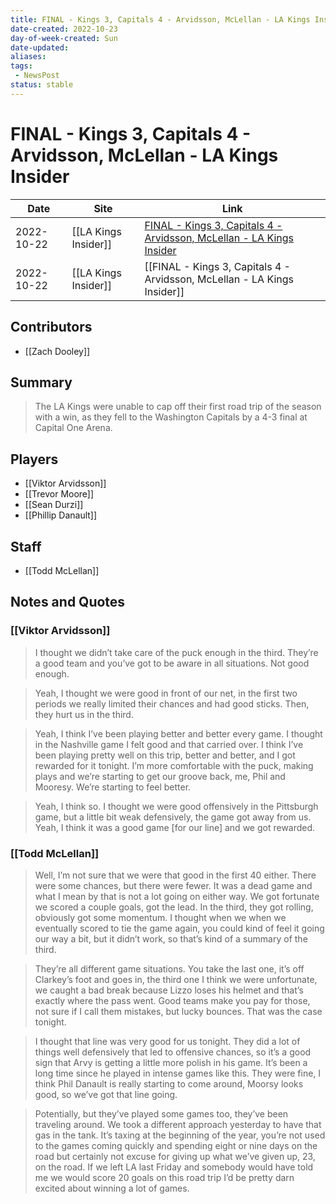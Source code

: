 ```yaml
---
title: FINAL - Kings 3, Capitals 4 - Arvidsson, McLellan - LA Kings Insider
date-created: 2022-10-23
day-of-week-created: Sun
date-updated: 
aliases: 
tags:
 - NewsPost
status: stable
---
```


# FINAL - Kings 3, Capitals 4 - Arvidsson, McLellan - LA Kings Insider

| Date       | Site                 | Link                                                                                                                                                       |
| ---------- | -------------------- | ---------------------------------------------------------------------------------------------------------------------------------------------------------- |
| 2022-10-22 | [[LA Kings Insider]] | [FINAL - Kings 3, Capitals 4 - Arvidsson, McLellan - LA Kings Insider](https://lakingsinsider.com/2022/10/22/final-kings-3-capitals-4-arvidsson-mclellan/) |
| 2022-10-22 | [[LA Kings Insider]] | [[FINAL - Kings 3, Capitals 4 - Arvidsson, McLellan - LA Kings Insider]]                                                                                   |

## Contributors
- [[Zach Dooley]]


## Summary
> The LA Kings were unable to cap off their first road trip of the season with a win, as they fell to the Washington Capitals by a 4-3 final at Capital One Arena.


## Players
- [[Viktor Arvidsson]]
- [[Trevor Moore]]
- [[Sean Durzi]]
- [[Phillip Danault]]


## Staff
- [[Todd McLellan]]


## Notes and Quotes
### [[Viktor Arvidsson]]
> I thought we didn’t take care of the puck enough in the third. They’re a good team and you’ve got to be aware in all situations. Not good enough.

> Yeah, I thought we were good in front of our net, in the first two periods we really limited their chances and had good sticks. Then, they hurt us in the third.

>Yeah, I think I’ve been playing better and better every game. I thought in the Nashville game I felt good and that carried over. I think I’ve been playing pretty well on this trip, better and better, and I got rewarded for it tonight. I’m more comfortable with the puck, making plays and we’re starting to get our groove back, me, Phil and Mooresy. We’re starting to feel better.

> Yeah, I think so. I thought we were good offensively in the Pittsburgh game, but a little bit weak defensively, the game got away from us. Yeah, I think it was a good game \[for our line] and we got rewarded.

### [[Todd McLellan]]
> Well, I’m not sure that we were that good in the first 40 either. There were some chances, but there were fewer. It was a dead game and what I mean by that is not a lot going on either way. We got fortunate we scored a couple goals, got the lead. In the third, they got rolling, obviously got some momentum. I thought when we when we eventually scored to tie the game again, you could kind of feel it going our way a bit, but it didn’t work, so that’s kind of a summary of the third.

> They’re all different game situations. You take the last one, it’s off Clarkey’s foot and goes in, the third one I think we were unfortunate, we caught a bad break because Lizzo loses his helmet and that’s exactly where the pass went. Good teams make you pay for those, not sure if I call them mistakes, but lucky bounces. That was the case tonight.

> I thought that line was very good for us tonight. They did a lot of things well defensively that led to offensive chances, so it’s a good sign that Arvy is getting a little more polish in his game. It’s been a long time since he played in intense games like this. They were fine, I think Phil Danault is really starting to come around, Moorsy looks good, so we’ve got that line going.

> Potentially, but they’ve played some games too, they’ve been traveling around. We took a different approach yesterday to have that gas in the tank. It’s taxing at the beginning of the year, you’re not used to the games coming quickly and spending eight or nine days on the road but certainly not excuse for giving up what we’ve given up, 23, on the road. If we left LA last Friday and somebody would have told me we would score 20 goals on this road trip I’d be pretty darn excited about winning a lot of games.